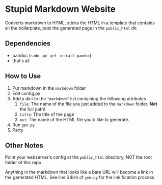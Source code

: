 # Stupid Markdown Website

Converts markdown to HTML, sticks the HTML in a template that contains all the
boilerplate, puts the generated page in the `public_html` dir.

## Dependencies

- pandoc (`sudo apt-get install pandoc`)
- that's all

## How to Use

1. Put markdown in the `markdown` folder
2. Edit config.py
3. Add a dict to the `"markdown"` list containing the following attributes
    1. `file`: The name of the file you just added to the `markdown` folder.
        **Not** the full path!
    2. `title`: The title of the page
    3. `out`: The name of the HTML file you'd like to generate.
4. Run `gen.py`
5. Party

## Other Notes

Point your webserver's config at the `public_html` directory, NOT the root
folder of this repo.

Anything in the markdown that looks like a bare URL will become a link in the
generated HTML. See line 34ish of `gen.py` for the linkification process.
